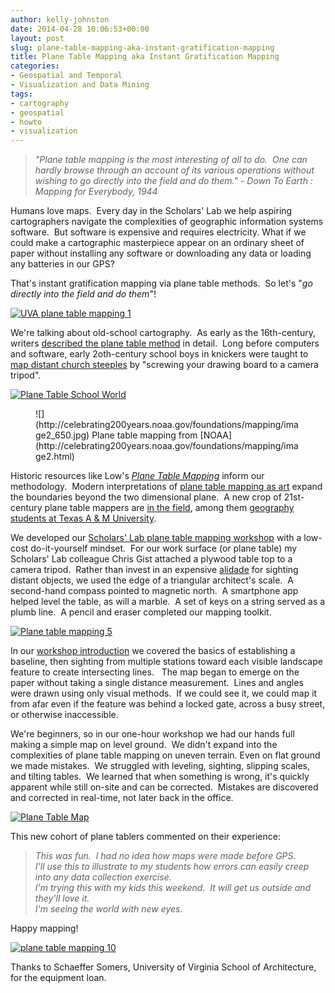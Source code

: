 ```yaml
---
author: kelly-johnston
date: 2014-04-28 10:06:53+00:00
layout: post
slug: plane-table-mapping-aka-instant-gratification-mapping
title: Plane Table Mapping aka Instant Gratification Mapping
categories:
- Geospatial and Temporal
- Visualization and Data Mining
tags:
- cartography
- geospatial
- howto
- visualization
---
```


> _"Plane table mapping is the most interesting of all to do.  One can hardly browse through an account of its various operations without wishing to go directly into the field and do them." - Down To Earth : Mapping for Everybody, 1944_


Humans love maps.  Every day in the Scholars' Lab we help aspiring cartographers navigate the complexities of geographic information systems software.  But software is expensive and requires electricity. What if we could make a cartographic masterpiece appear on an ordinary sheet of paper without installing any software or downloading any data or loading any batteries in our GPS?

That's instant gratification mapping via plane table methods.  So let's "_go directly into the field and do them_"!

[![UVA plane table mapping 1](http://static.scholarslab.org/wp-content/uploads/2014/04/20140416-UVA-plane-table-mapping-1-Kelly-Charles-Kromkowski-1024x768.jpg)](http://static.scholarslab.org/wp-content/uploads/2014/04/20140416-UVA-plane-table-mapping-1-Kelly-Charles-Kromkowski.jpg)

We're talking about old-school cartography.  As early as the 16th-century, writers [described the plane table method](http://en.wikipedia.org/wiki/Plane_table#cite_note-kiely-2) in detail.  Long before computers and software, early 2oth-century school boys in knickers were taught to [map distant church steeples](http://books.google.com/books?id=Uf0BAAAAYAAJ&dq=the%20school%20world%20plane%20table%20mapping%201905&pg=PA25#v=onepage&q=the%20school%20world%20plane%20table%20mapping%201905&f=false) by "screwing your drawing board to a camera tripod".

[![Plane Table School World](http://static.scholarslab.org/wp-content/uploads/2014/04/PlaneTableSchoolWorld.png)](http://static.scholarslab.org/wp-content/uploads/2014/04/PlaneTableSchoolWorld.png)

<figure>
  ![](http://celebrating200years.noaa.gov/foundations/mapping/image2_650.jpg) Plane table mapping from [NOAA](http://celebrating200years.noaa.gov/foundations/mapping/image2.html)
  <figcaption>

</figcaption>

</figure>

Historic resources like Low's [_Plane Table Mapping_](https://archive.org/details/planetablemappin031356mbp) inform our methodology.  Modern interpretations of [plane table mapping as art](http://mindstre.am/photos/@4918?limit=20&start=0) expand the boundaries beyond the two dimensional plane.  A new crop of 21st-century plane table mappers are [in the field](http://canoepost.blogspot.com/2011/02/where-is-keg-island.html), among them [geography students at Texas A & M University](http://geography.tamu.edu/class/aklein/geog332/labs/lab03/lab_instructions.pdf).

We developed our [Scholars' Lab plane table mapping workshop](http://teaching.scholarslab.org/courses/2014_Spring_GIS_Workshops/Plane_Table_Mapping_Workshop_Presentation.pdf) with a low-cost do-it-yourself mindset.  For our work surface (or plane table) my Scholars' Lab colleague Chris Gist attached a plywood table top to a camera tripod.  Rather than invest in an expensive [alidade](http://www.ebay.com/bhp/alidade) for sighting distant objects, we used the edge of a triangular architect's scale.  A second-hand compass pointed to magnetic north.  A smartphone app helped level the table, as will a marble.  A set of keys on a string served as a plumb line.  A pencil and eraser completed our mapping toolkit.

[![Plane table mapping 5](http://static.scholarslab.org/wp-content/uploads/2014/04/20140416-UVA-plane-table-mapping-5-1024x768.jpg)](http://static.scholarslab.org/wp-content/uploads/2014/04/20140416-UVA-plane-table-mapping-5.jpg)

In our [workshop introduction](http://teaching.scholarslab.org/courses/2014_Spring_GIS_Workshops/Plane_Table_Mapping_Workshop_Presentation.pdf) we covered the basics of establishing a baseline, then sighting from multiple stations toward each visible landscape feature to create intersecting lines.   The map began to emerge on the paper without taking a single distance measurement.  Lines and angles were drawn using only visual methods.  If we could see it, we could map it from afar even if the feature was behind a locked gate, across a busy street, or otherwise inaccessible.

We're beginners, so in our one-hour workshop we had our hands full making a simple map on level ground.  We didn't expand into the complexities of plane table mapping on uneven terrain. Even on flat ground we made mistakes.  We struggled with leveling, sighting, slipping scales, and tilting tables.  We learned that when something is wrong, it's quickly apparent while still on-site and can be corrected.  Mistakes are discovered and corrected in real-time, not later back in the office.

[![Plane Table Map](http://static.scholarslab.org/wp-content/uploads/2014/04/Plane-Table-Map-1024x768.jpg)](http://static.scholarslab.org/wp-content/uploads/2014/04/Plane-Table-Map.jpg)

This new cohort of plane tablers commented on their experience:


> _This was fun.  I had no idea how maps were made before GPS._<br>
_I'll use this to illustrate to my students how errors can easily creep into any data collection exercise._<br>
_I'm trying this with my kids this weekend.  It will get us outside and they'll love it._<br>
_I'm seeing the world with new eyes._<br>


Happy mapping!

[![plane table mapping 10](http://static.scholarslab.org/wp-content/uploads/2014/04/20140416-UVA-plane-table-mapping-10-Chris-Gist-Charles-Kromkowski-Kelly-1024x768.jpg)](http://static.scholarslab.org/wp-content/uploads/2014/04/20140416-UVA-plane-table-mapping-10-Chris-Gist-Charles-Kromkowski-Kelly.jpg)

Thanks to Schaeffer Somers, University of Virginia School of Architecture, for the equipment loan.


